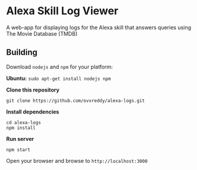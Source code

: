 # Alexa Skill Log Viewer
A web-app for displaying logs for the Alexa skill that answers queries using The Movie Database (TMDB)

## Building
Download `nodejs` and `npm` for your platform:

<b>Ubuntu:</b> `sudo apt-get install nodejs npm`

<b>Clone this repository</b>
```
git clone https://github.com/ovvreddy/alexa-logs.git
```

<b>Install dependencies</b>
```
cd alexa-logs
npm install
```

<b>Run server</b>
```
npm start
```

Open your browser and browse to `http://localhost:3000`

